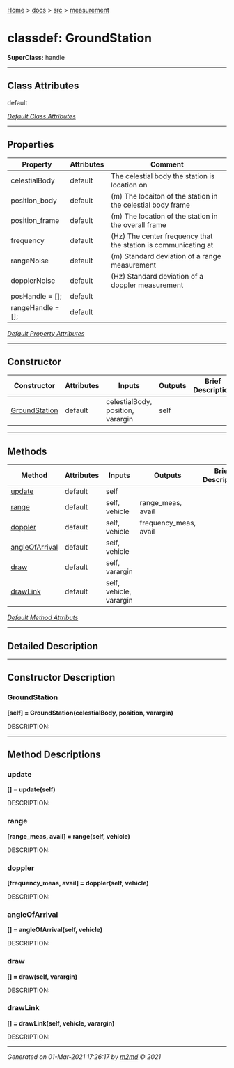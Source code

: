 [Home](../../index.md) > [docs](../../docs_index.md) > [src](../src_index.md) > [measurement](measurement_index.md)  


# classdef: GroundStation

**SuperClass:** handle



 ***

## Class Attributes

default

[*Default Class Attributes*](https://www.mathworks.com/help/matlab/matlab_oop/class-attributes.html)

 ***

## Properties

| Property | Attributes  | Comment |
| -------- | ----------- | ------- |
| celestialBody | default | The celestial body the station is location on |
| position_body | default | (m) The locaiton of the station in the celestial body frame |
| position_frame | default | (m) The location of the station in the overall frame |
| frequency | default | (Hz) The center frequency that the station is communicating at |
| rangeNoise | default | (m) Standard deviation of a range measurement |
| dopplerNoise | default | (Hz) Standard deviation of a doppler measurement |
| posHandle   = []; | default |  |
| rangeHandle = []; | default |  |

[*Default Property Attributes*](https://www.mathworks.com/help/matlab/matlab_oop/property-attributes.html)

 ***

## Constructor

| Constructor | Attributes | Inputs | Outputs | Brief Description |
| ----------- | ---------- | ------ | ------- | ----------------- |
| [GroundStation](#groundstation) | default | celestialBody, position, varargin | self |  |


 ***

## Methods

| Method | Attributes | Inputs | Outputs | Brief Description |
| ------ | ---------- | ------ | ------- | ----------------- |
| [update](#update) | default | self |  |  |
| [range](#range) | default | self, vehicle | range_meas, avail |  |
| [doppler](#doppler) | default | self, vehicle | frequency_meas, avail |  |
| [angleOfArrival](#angleofarrival) | default | self, vehicle |  |  |
| [draw](#draw) | default | self, varargin |  |  |
| [drawLink](#drawlink) | default | self, vehicle, varargin |  |  |


[*Default Method Attributs*](https://www.mathworks.com/help/matlab/matlab_oop/method-attributes.html)

 ***

## Detailed Description



 ***

## Constructor Description

### GroundStation

**[self] = GroundStation(celestialBody, position, varargin)**

DESCRIPTION: 

 ***

## Method Descriptions

### update

**[] = update(self)**

DESCRIPTION: 
### range

**[range_meas, avail] = range(self, vehicle)**

DESCRIPTION: 
### doppler

**[frequency_meas, avail] = doppler(self, vehicle)**

DESCRIPTION: 
### angleOfArrival

**[] = angleOfArrival(self, vehicle)**

DESCRIPTION: 
### draw

**[] = draw(self, varargin)**

DESCRIPTION: 
### drawLink

**[] = drawLink(self, vehicle, varargin)**

DESCRIPTION: 

***

*Generated on 01-Mar-2021 17:26:17 by [m2md](https://github.com/crgnam-research/m2md) © 2021*